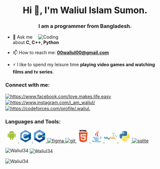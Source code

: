 <h1 align="center">Hi 👋, I'm Waliul Islam Sumon.</h1>  
<h3 align="center">I am a programmer from Bangladesh.</h3> 

<img align ="right" width="400" alt="Coding" src="https://www.dna.caltech.edu/SupplementaryMaterial/Algorithmic_SST/Artwork/nanoscale-programming-animation-Olivier-Wyart.gif">

- 💬 Ask me about **C, C++, Python**

- 📫 How to reach me: **00waliul00@gmail.com**

- ⚡ I like to spend my leisure time **playing video games and watching films and tv series**.

<h3 align="left">Connect with me:</h3>
<p align="left">
<a href="https://fb.com/love.makes.life.easy" target="blank"><img align="center" src="https://raw.githubusercontent.com/rahuldkjain/github-profile-readme-generator/master/src/images/icons/Social/facebook.svg" alt="https://www.facebook.com/love.makes.life.easy" height="30" width="40" /></a>
<a href="https://instagram.com/i_am_waliul/" target="blank"><img align="center" src="https://raw.githubusercontent.com/rahuldkjain/github-profile-readme-generator/master/src/images/icons/Social/instagram.svg" alt="https://www.instagram.com/i_am_waliul/" height="30" width="40" /></a>
<a href="https://codeforces.com/profile/.waliul." target="blank"><img align="center" src="https://raw.githubusercontent.com/rahuldkjain/github-profile-readme-generator/master/src/images/icons/Social/codeforces.svg" alt="https://codeforces.com/profile/.waliul." height="30" width="40" /></a>
</p>

<h3 align="left">Languages and Tools:</h3>
<p align="left"> <a href="https://developer.android.com" target="_blank" rel="noreferrer"> <img src="https://raw.githubusercontent.com/devicons/devicon/master/icons/android/android-original-wordmark.svg" alt="android" width="40" height="40"/> </a> <a href="https://www.cprogramming.com/" target="_blank" rel="noreferrer"> <img src="https://raw.githubusercontent.com/devicons/devicon/master/icons/c/c-original.svg" alt="c" width="40" height="40"/> </a> <a href="https://www.w3schools.com/cpp/" target="_blank" rel="noreferrer"> <img src="https://raw.githubusercontent.com/devicons/devicon/master/icons/cplusplus/cplusplus-original.svg" alt="cplusplus" width="40" height="40"/> </a> <a href="https://www.figma.com/" target="_blank" rel="noreferrer"> <img src="https://www.vectorlogo.zone/logos/figma/figma-icon.svg" alt="figma" width="40" height="40"/> </a> <a href="https://git-scm.com/" target="_blank" rel="noreferrer"> <img src="https://www.vectorlogo.zone/logos/git-scm/git-scm-icon.svg" alt="git" width="40" height="40"/> </a> <a href="https://www.w3.org/html/" target="_blank" rel="noreferrer"> <img src="https://raw.githubusercontent.com/devicons/devicon/master/icons/html5/html5-original-wordmark.svg" alt="html5" width="40" height="40"/> </a> <a href="https://www.java.com" target="_blank" rel="noreferrer"> <img src="https://raw.githubusercontent.com/devicons/devicon/master/icons/java/java-original.svg" alt="java" width="40" height="40"/> </a> </a> <a href="https://www.mysql.com/" target="_blank" rel="noreferrer"> <img src="https://raw.githubusercontent.com/devicons/devicon/master/icons/mysql/mysql-original-wordmark.svg" alt="mysql" width="40" height="40"/> </a>  <a href="https://www.python.org" target="_blank" rel="noreferrer"> <img src="https://raw.githubusercontent.com/devicons/devicon/master/icons/python/python-original.svg" alt="python" width="40" height="40"/> </a> <a href="https://www.sqlite.org/" target="_blank" rel="noreferrer"> <img src="https://www.vectorlogo.zone/logos/sqlite/sqlite-icon.svg" alt="sqlite" width="40" height="40"/> </a> </p>

<p><img align="left" src="https://github-readme-stats.vercel.app/api/top-langs?username=Waliul34&show_icons=true&locale=en&layout=compact" alt="Waliul34" /></p>

<p>&nbsp;<img align="center" src="https://github-readme-stats.vercel.app/api?username=Waliul34&show_icons=true&locale=en" alt="Waliul34" /></p>

<p><img align="center" src="https://github-readme-streak-stats.herokuapp.com/?user=Waliul34&" alt="Waliul34" /></p>
